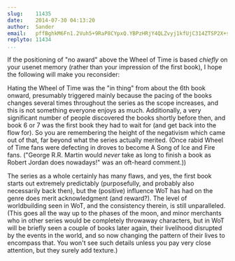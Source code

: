 ```yaml
---
slug:    11435
date:    2014-07-30 04:13:20
author:  Sander
email:   pffBghkM6Fn1.2Vuh5+9RaP8CYpxQ.YBPzHRjY4QLZvyj1kfUjC314ZTSP2X+s7fvy
replyto: 11434
...
```


If the positioning of "no award" above the Wheel of Time is based
_chiefly_ on your usenet memory (rather than your impression of the
first book), I hope the following will make you reconsider:

Hating the Wheel of Time was the "in thing" from about the 6th book
onward, presumably triggered mainly because the pacing of the books
changes several times throughout the series as the scope increases,
and this is not something everyone enjoys as much. Additionally, a
very significant number of people discovered the books shortly before
then, and book 6 or 7 was the first book they had to wait for (and get
back into the flow for). So you are remembering the height of the
negativism which came out of that, far beyond what the series actually
merited. (Once rabid Wheel of Time fans were defecting in droves to
become A Song of Ice and Fire fans. ("George R.R. Martin would _never_
take as long to finish a book as Robert Jordan does nowadays!" was an
oft-heard comment.))

The series as a whole certainly has many flaws, and yes, the first
book starts out extremely predictably (purposefully, and probably also
necessarily back then), but the (positive) influence WoT has had on
the genre does merit acknowledgment (and reward?). The level of
worldbuilding seen in WoT, and the consistency therein, is still
unparalleled. (This goes all the way up to the phases of the moon, and
minor merchants who in other series would be completely throwaway
characters, but in WoT will be briefly seen a couple of books later
again, their livelihood disrupted by the events in the world, and so
now changing the pattern of their lives to encompass that. You won't
see such details unless you pay very close attention, but they surely
add texture.)

